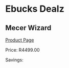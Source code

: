 
# Ebucks Dealz
## Mecer Wizard
[Product Page](https://www.ebucks.com/web/shop/productSelected.do?prodId=1165834813&catId=714946558)

Price: R4499.00

Savings: 


	